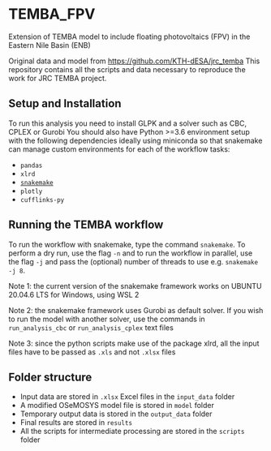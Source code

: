 # TEMBA_FPV
Extension of TEMBA model to include floating photovoltaics (FPV) in the Eastern Nile Basin (ENB)

Original data and model from https://github.com/KTH-dESA/jrc_temba
This repository contains all the scripts and data necessary to reproduce the
work for JRC TEMBA project.

## Setup and Installation
To run this analysis you need to install GLPK and a solver such as CBC, CPLEX or Gurobi
You should also have Python >=3.6 environment setup with the following dependencies ideally
using miniconda so that snakemake can manage custom environments for each of the workflow tasks:

- `pandas`
- `xlrd`
- [`snakemake`](https://snakemake.readthedocs.io/en/stable/index.html)
- `plotly`
- `cufflinks-py`


## Running the TEMBA workflow
To run the workflow with snakemake, type the command `snakemake`.
To perform a dry run, use the flag `-n` and to run the workflow in parallel, use the flag `-j` and pass the (optional)
number of threads to use e.g. `snakemake -j 8`.

Note 1: the current version of the snakemake framework works on UBUNTU 20.04.6 LTS for Windows, using WSL 2

Note 2: the snakemake framework uses Gurobi as default solver. If you wish to run the model with another solver, use the commands in `run_analysis_cbc` or `run_analysis_cplex` text files

Note 3: since the python scripts make use of the package xlrd, all the input files have to be passed as `.xls` and not `.xlsx` files 

## Folder structure
- Input data are stored in `.xlsx` Excel files in the `input_data` folder
- A modified OSeMOSYS model file is stored in `model` folder
- Temporary output data is stored in the `output_data` folder
- Final results are stored in `results`
- All the scripts for intermediate processing are stored in the `scripts` folder


